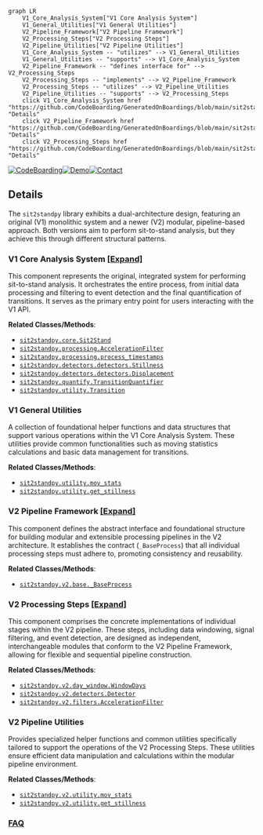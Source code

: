 ```mermaid
graph LR
    V1_Core_Analysis_System["V1 Core Analysis System"]
    V1_General_Utilities["V1 General Utilities"]
    V2_Pipeline_Framework["V2 Pipeline Framework"]
    V2_Processing_Steps["V2 Processing Steps"]
    V2_Pipeline_Utilities["V2 Pipeline Utilities"]
    V1_Core_Analysis_System -- "utilizes" --> V1_General_Utilities
    V1_General_Utilities -- "supports" --> V1_Core_Analysis_System
    V2_Pipeline_Framework -- "defines interface for" --> V2_Processing_Steps
    V2_Processing_Steps -- "implements" --> V2_Pipeline_Framework
    V2_Processing_Steps -- "utilizes" --> V2_Pipeline_Utilities
    V2_Pipeline_Utilities -- "supports" --> V2_Processing_Steps
    click V1_Core_Analysis_System href "https://github.com/CodeBoarding/GeneratedOnBoardings/blob/main/sit2standpy/V1_Core_Analysis_System.md" "Details"
    click V2_Pipeline_Framework href "https://github.com/CodeBoarding/GeneratedOnBoardings/blob/main/sit2standpy/V2_Pipeline_Framework.md" "Details"
    click V2_Processing_Steps href "https://github.com/CodeBoarding/GeneratedOnBoardings/blob/main/sit2standpy/V2_Processing_Steps.md" "Details"
```

[![CodeBoarding](https://img.shields.io/badge/Generated%20by-CodeBoarding-9cf?style=flat-square)](https://github.com/CodeBoarding/CodeBoarding)[![Demo](https://img.shields.io/badge/Try%20our-Demo-blue?style=flat-square)](https://www.codeboarding.org/demo)[![Contact](https://img.shields.io/badge/Contact%20us%20-%20contact@codeboarding.org-lightgrey?style=flat-square)](mailto:contact@codeboarding.org)

## Details

The `sit2standpy` library exhibits a dual-architecture design, featuring an original (V1) monolithic system and a newer (V2) modular, pipeline-based approach. Both versions aim to perform sit-to-stand analysis, but they achieve this through different structural patterns.

### V1 Core Analysis System [[Expand]](./V1_Core_Analysis_System.md)
This component represents the original, integrated system for performing sit-to-stand analysis. It orchestrates the entire process, from initial data processing and filtering to event detection and the final quantification of transitions. It serves as the primary entry point for users interacting with the V1 API.


**Related Classes/Methods**:

- <a href="https://github.com/pfizer-opensource/sit2standpy/blob/master/sit2standpy/core.py" target="_blank" rel="noopener noreferrer">`sit2standpy.core.Sit2Stand`</a>
- <a href="https://github.com/pfizer-opensource/sit2standpy/blob/master/sit2standpy/processing.py" target="_blank" rel="noopener noreferrer">`sit2standpy.processing.AccelerationFilter`</a>
- <a href="https://github.com/pfizer-opensource/sit2standpy/blob/master/sit2standpy/processing.py" target="_blank" rel="noopener noreferrer">`sit2standpy.processing.process_timestamps`</a>
- <a href="https://github.com/pfizer-opensource/sit2standpy/blob/master/sit2standpy/detectors/detectors.py" target="_blank" rel="noopener noreferrer">`sit2standpy.detectors.detectors.Stillness`</a>
- <a href="https://github.com/pfizer-opensource/sit2standpy/blob/master/sit2standpy/detectors/detectors.py" target="_blank" rel="noopener noreferrer">`sit2standpy.detectors.detectors.Displacement`</a>
- <a href="https://github.com/pfizer-opensource/sit2standpy/blob/master/sit2standpy/quantify.py" target="_blank" rel="noopener noreferrer">`sit2standpy.quantify.TransitionQuantifier`</a>
- <a href="https://github.com/pfizer-opensource/sit2standpy/blob/master/sit2standpy/utility.py" target="_blank" rel="noopener noreferrer">`sit2standpy.utility.Transition`</a>


### V1 General Utilities
A collection of foundational helper functions and data structures that support various operations within the V1 Core Analysis System. These utilities provide common functionalities such as moving statistics calculations and basic data management for transitions.


**Related Classes/Methods**:

- <a href="https://github.com/pfizer-opensource/sit2standpy/blob/master/sit2standpy/utility.py" target="_blank" rel="noopener noreferrer">`sit2standpy.utility.mov_stats`</a>
- <a href="https://github.com/pfizer-opensource/sit2standpy/blob/master/sit2standpy/utility.py" target="_blank" rel="noopener noreferrer">`sit2standpy.utility.get_stillness`</a>


### V2 Pipeline Framework [[Expand]](./V2_Pipeline_Framework.md)
This component defines the abstract interface and foundational structure for building modular and extensible processing pipelines in the V2 architecture. It establishes the contract (`_BaseProcess`) that all individual processing steps must adhere to, promoting consistency and reusability.


**Related Classes/Methods**:

- <a href="https://github.com/pfizer-opensource/sit2standpy/blob/master/sit2standpy/v2/base.py" target="_blank" rel="noopener noreferrer">`sit2standpy.v2.base._BaseProcess`</a>


### V2 Processing Steps [[Expand]](./V2_Processing_Steps.md)
This component comprises the concrete implementations of individual stages within the V2 pipeline. These steps, including data windowing, signal filtering, and event detection, are designed as independent, interchangeable modules that conform to the V2 Pipeline Framework, allowing for flexible and sequential pipeline construction.


**Related Classes/Methods**:

- <a href="https://github.com/pfizer-opensource/sit2standpy/blob/master/sit2standpy/v2/day_window.py" target="_blank" rel="noopener noreferrer">`sit2standpy.v2.day_window.WindowDays`</a>
- <a href="https://github.com/pfizer-opensource/sit2standpy/blob/master/sit2standpy/v2/detectors.py" target="_blank" rel="noopener noreferrer">`sit2standpy.v2.detectors.Detector`</a>
- <a href="https://github.com/pfizer-opensource/sit2standpy/blob/master/sit2standpy/v2/filters.py" target="_blank" rel="noopener noreferrer">`sit2standpy.v2.filters.AccelerationFilter`</a>


### V2 Pipeline Utilities
Provides specialized helper functions and common utilities specifically tailored to support the operations of the V2 Processing Steps. These utilities ensure efficient data manipulation and calculations within the modular pipeline environment.


**Related Classes/Methods**:

- <a href="https://github.com/pfizer-opensource/sit2standpy/blob/master/sit2standpy/v2/utility.py" target="_blank" rel="noopener noreferrer">`sit2standpy.v2.utility.mov_stats`</a>
- <a href="https://github.com/pfizer-opensource/sit2standpy/blob/master/sit2standpy/v2/utility.py" target="_blank" rel="noopener noreferrer">`sit2standpy.v2.utility.get_stillness`</a>




### [FAQ](https://github.com/CodeBoarding/GeneratedOnBoardings/tree/main?tab=readme-ov-file#faq)